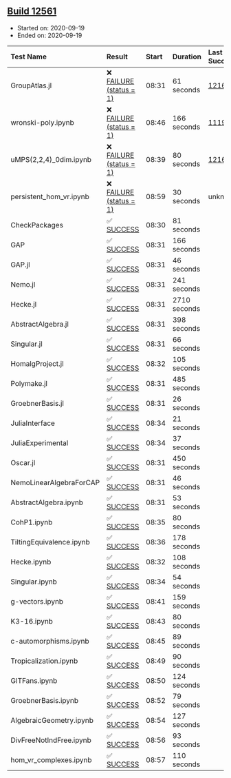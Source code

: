 ## [Build 12561](https://oscarci.mathematik.uni-kl.de/job/oscar/12561/)

* Started on: 2020-09-19
* Ended on: 2020-09-19

| Test Name    | Result | Start | Duration | Last Success | First Failure |
|:-------------|:-------|:------|:---------|:-------------|:--------------|
| GroupAtlas.jl | ❌ [FAILURE (status = 1)](https://oscarci.mathematik.uni-kl.de/job/oscar/12561/artifact/logs/build-12561/GroupAtlas.jl.log) | 08:31 | 61 seconds | [12167](https://oscarci.mathematik.uni-kl.de/job/oscar/12167/) | [12168](https://oscarci.mathematik.uni-kl.de/job/oscar/12168/) |
| wronski-poly.ipynb | ❌ [FAILURE (status = 1)](https://oscarci.mathematik.uni-kl.de/job/oscar/12561/artifact/logs/build-12561/wronski-poly.ipynb.log) | 08:46 | 166 seconds | [11192](https://oscarci.mathematik.uni-kl.de/job/oscar/11192/) | [11193](https://oscarci.mathematik.uni-kl.de/job/oscar/11193/) |
| uMPS(2,2,4)_0dim.ipynb | ❌ [FAILURE (status = 1)](https://oscarci.mathematik.uni-kl.de/job/oscar/12561/artifact/logs/build-12561/uMPS-2-2-4-_0dim.ipynb.log) | 08:39 | 80 seconds | [12167](https://oscarci.mathematik.uni-kl.de/job/oscar/12167/) | [12168](https://oscarci.mathematik.uni-kl.de/job/oscar/12168/) |
| persistent_hom_vr.ipynb | ❌ [FAILURE (status = 1)](https://oscarci.mathematik.uni-kl.de/job/oscar/12561/artifact/logs/build-12561/persistent_hom_vr.ipynb.log) | 08:59 | 30 seconds | unknown | unknown |
| CheckPackages | ✅ [SUCCESS](https://oscarci.mathematik.uni-kl.de/job/oscar/12561/artifact/logs/build-12561/CheckPackages.log) | 08:30 | 81 seconds |  |  |
| GAP | ✅ [SUCCESS](https://oscarci.mathematik.uni-kl.de/job/oscar/12561/artifact/logs/build-12561/GAP.log) | 08:31 | 166 seconds |  |  |
| GAP.jl | ✅ [SUCCESS](https://oscarci.mathematik.uni-kl.de/job/oscar/12561/artifact/logs/build-12561/GAP.jl.log) | 08:31 | 46 seconds |  |  |
| Nemo.jl | ✅ [SUCCESS](https://oscarci.mathematik.uni-kl.de/job/oscar/12561/artifact/logs/build-12561/Nemo.jl.log) | 08:31 | 241 seconds |  |  |
| Hecke.jl | ✅ [SUCCESS](https://oscarci.mathematik.uni-kl.de/job/oscar/12561/artifact/logs/build-12561/Hecke.jl.log) | 08:31 | 2710 seconds |  |  |
| AbstractAlgebra.jl | ✅ [SUCCESS](https://oscarci.mathematik.uni-kl.de/job/oscar/12561/artifact/logs/build-12561/AbstractAlgebra.jl.log) | 08:31 | 398 seconds |  |  |
| Singular.jl | ✅ [SUCCESS](https://oscarci.mathematik.uni-kl.de/job/oscar/12561/artifact/logs/build-12561/Singular.jl.log) | 08:31 | 66 seconds |  |  |
| HomalgProject.jl | ✅ [SUCCESS](https://oscarci.mathematik.uni-kl.de/job/oscar/12561/artifact/logs/build-12561/HomalgProject.jl.log) | 08:32 | 105 seconds |  |  |
| Polymake.jl | ✅ [SUCCESS](https://oscarci.mathematik.uni-kl.de/job/oscar/12561/artifact/logs/build-12561/Polymake.jl.log) | 08:31 | 485 seconds |  |  |
| GroebnerBasis.jl | ✅ [SUCCESS](https://oscarci.mathematik.uni-kl.de/job/oscar/12561/artifact/logs/build-12561/GroebnerBasis.jl.log) | 08:31 | 26 seconds |  |  |
| JuliaInterface | ✅ [SUCCESS](https://oscarci.mathematik.uni-kl.de/job/oscar/12561/artifact/logs/build-12561/JuliaInterface.log) | 08:34 | 21 seconds |  |  |
| JuliaExperimental | ✅ [SUCCESS](https://oscarci.mathematik.uni-kl.de/job/oscar/12561/artifact/logs/build-12561/JuliaExperimental.log) | 08:34 | 37 seconds |  |  |
| Oscar.jl | ✅ [SUCCESS](https://oscarci.mathematik.uni-kl.de/job/oscar/12561/artifact/logs/build-12561/Oscar.jl.log) | 08:31 | 450 seconds |  |  |
| NemoLinearAlgebraForCAP | ✅ [SUCCESS](https://oscarci.mathematik.uni-kl.de/job/oscar/12561/artifact/logs/build-12561/NemoLinearAlgebraForCAP.log) | 08:31 | 46 seconds |  |  |
| AbstractAlgebra.ipynb | ✅ [SUCCESS](https://oscarci.mathematik.uni-kl.de/job/oscar/12561/artifact/logs/build-12561/AbstractAlgebra.ipynb.log) | 08:31 | 53 seconds |  |  |
| CohP1.ipynb | ✅ [SUCCESS](https://oscarci.mathematik.uni-kl.de/job/oscar/12561/artifact/logs/build-12561/CohP1.ipynb.log) | 08:35 | 80 seconds |  |  |
| TiltingEquivalence.ipynb | ✅ [SUCCESS](https://oscarci.mathematik.uni-kl.de/job/oscar/12561/artifact/logs/build-12561/TiltingEquivalence.ipynb.log) | 08:36 | 178 seconds |  |  |
| Hecke.ipynb | ✅ [SUCCESS](https://oscarci.mathematik.uni-kl.de/job/oscar/12561/artifact/logs/build-12561/Hecke.ipynb.log) | 08:32 | 108 seconds |  |  |
| Singular.ipynb | ✅ [SUCCESS](https://oscarci.mathematik.uni-kl.de/job/oscar/12561/artifact/logs/build-12561/Singular.ipynb.log) | 08:34 | 54 seconds |  |  |
| g-vectors.ipynb | ✅ [SUCCESS](https://oscarci.mathematik.uni-kl.de/job/oscar/12561/artifact/logs/build-12561/g-vectors.ipynb.log) | 08:41 | 159 seconds |  |  |
| K3-16.ipynb | ✅ [SUCCESS](https://oscarci.mathematik.uni-kl.de/job/oscar/12561/artifact/logs/build-12561/K3-16.ipynb.log) | 08:43 | 80 seconds |  |  |
| c-automorphisms.ipynb | ✅ [SUCCESS](https://oscarci.mathematik.uni-kl.de/job/oscar/12561/artifact/logs/build-12561/c-automorphisms.ipynb.log) | 08:45 | 89 seconds |  |  |
| Tropicalization.ipynb | ✅ [SUCCESS](https://oscarci.mathematik.uni-kl.de/job/oscar/12561/artifact/logs/build-12561/Tropicalization.ipynb.log) | 08:49 | 90 seconds |  |  |
| GITFans.ipynb | ✅ [SUCCESS](https://oscarci.mathematik.uni-kl.de/job/oscar/12561/artifact/logs/build-12561/GITFans.ipynb.log) | 08:50 | 124 seconds |  |  |
| GroebnerBasis.ipynb | ✅ [SUCCESS](https://oscarci.mathematik.uni-kl.de/job/oscar/12561/artifact/logs/build-12561/GroebnerBasis.ipynb.log) | 08:52 | 79 seconds |  |  |
| AlgebraicGeometry.ipynb | ✅ [SUCCESS](https://oscarci.mathematik.uni-kl.de/job/oscar/12561/artifact/logs/build-12561/AlgebraicGeometry.ipynb.log) | 08:54 | 127 seconds |  |  |
| DivFreeNotIndFree.ipynb | ✅ [SUCCESS](https://oscarci.mathematik.uni-kl.de/job/oscar/12561/artifact/logs/build-12561/DivFreeNotIndFree.ipynb.log) | 08:56 | 93 seconds |  |  |
| hom_vr_complexes.ipynb | ✅ [SUCCESS](https://oscarci.mathematik.uni-kl.de/job/oscar/12561/artifact/logs/build-12561/hom_vr_complexes.ipynb.log) | 08:57 | 110 seconds |  |  |

